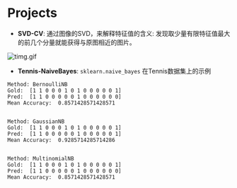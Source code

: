 # Projects

+ **SVD-CV**: 通过图像的SVD，来解释特征值的含义: 发现取少量有限特征值最大的前几个分量就能获得与原图相近的图片。

![timg.gif](https://github.com/YMMS/Projects/blob/master/SVD-CV/timg.gif)

+ **Tennis-NaiveBayes**: `sklearn.naive_bayes` 在Tennis数据集上的示例

```
Method: BernoulliNB
Gold:  [1 1 0 0 0 1 0 1 0 0 0 0 0 1]
Pred:  [1 1 0 0 0 0 0 1 0 0 0 0 0 0]
Mean Accuracy:  0.8571428571428571


Method: GaussianNB
Gold:  [1 1 0 0 0 1 0 1 0 0 0 0 0 1]
Pred:  [1 1 0 0 0 0 0 1 0 0 0 0 0 1]
Mean Accuracy:  0.9285714285714286


Method: MultinomialNB
Gold:  [1 1 0 0 0 1 0 1 0 0 0 0 0 1]
Pred:  [1 1 0 0 0 0 0 1 0 0 0 0 0 0]
Mean Accuracy:  0.8571428571428571
```

